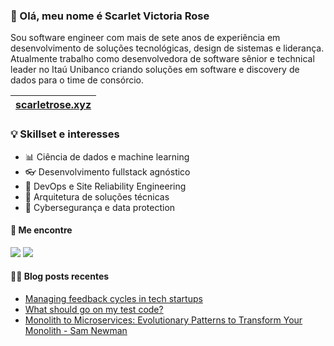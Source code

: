 ### 👋 Olá, meu nome é Scarlet Victoria Rose

Sou software engineer com mais de sete anos de experiência em desenvolvimento de soluções tecnológicas, design de sistemas e liderança. Atualmente trabalho como desenvolvedora de software sênior e technical leader no Itaú Unibanco criando soluções em software e discovery de dados para o time de consórcio.

| <a href="https://scarletrose.xyz" target="_blank">scarletrose.xyz</a> | 
| - |

### 💡 Skillset e interesses

- 📊 Ciência de dados e machine learning
- 👓 Desenvolvimento fullstack agnóstico
- 🌳 DevOps e Site Reliability Engineering
- 🚀 Arquitetura de soluções técnicas
- 🚧 Cybersegurança e data protection

#### 🔗 Me encontre

<a href="https://twitter.com/scarletrosedev"><img src="https://img.shields.io/badge/Twitter-1DA1F2?style=for-the-badge&logo=twitter&logoColor=white"></img></a>
<a href="https://dev.to/scarlet"><img src="https://img.shields.io/badge/dev.to-0A0A0A?style=for-the-badge&logo=dev.to&logoColor=white"></img></a>
<!-- <a href="???"><img src="https://img.shields.io/badge/Youtube-FF0000?style=for-the-badge&logo=twitch&logoColor=white"></img></a>
<a href="https://www.twitch.tv/???"><img src="https://img.shields.io/badge/Twitch-9146FF?style=for-the-badge&logo=twitch&logoColor=white"></img></a> -->


#### ✍🏻 Blog posts recentes

<!-- BLOG:START -->
- [Managing feedback cycles in tech startups](https://dev.to/scarlet/managing-feedback-cycles-in-a-tech-startup-5c00)
- [What should go on my test code?](https://dev.to/scarlet/what-should-go-on-my-test-code-4de7)
- [Monolith to Microservices: Evolutionary Patterns to Transform Your Monolith - Sam Newman](https://scarletrose.xyz/posts/112023/monolith-to-microservices-review.html)

<!-- BLOG:END -->

<!-- #### 📺 Videos recentes no Youtube -->

<!-- YOUTUBE:START -->

<!-- YOUTUBE:END -->

